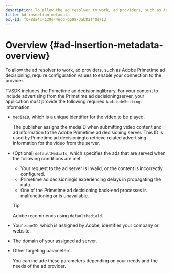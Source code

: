 ```yaml
---
description: To allow the ad resolver to work, ad providers, such as Adobe Primetime ad decisioning, require configuration values to enable your connection to the provider.
title: Ad insertion metadata
exl-id: fb78da4c-129e-4ecd-b598-3ab8af40d713
---
```

# Overview {#ad-insertion-metadata-overview}

To allow the ad resolver to work, ad providers, such as Adobe Primetime ad decisioning, require configuration values to enable your connection to the provider.

TVSDK includes the Primetime ad decisioninglibrary. For your content to include advertising from the Primetime ad decisioningserver, your application must provide the following required `AuditudeSettings` information:

* `mediaID`, which is a unique identifier for the video to be played.

  The publisher assigns the mediaID when submitting video content and ad information to the Adobe Primetime ad decisioning server. This ID is used by Primetime ad decisioningto retrieve related advertising information for the video from the server. 

* (Optional) `defaultMediaId`, which specifies the ads that are served when the following conditions are met:

    * Your request to the ad server is invalid, or the content is incorrectly configured. 
    * Primetime ad decisioningis experiencing delays in propagating the data. 
    * One of the Primetime ad decisioning back-end processes is malfunctioning or is unavailable.

  >[!TIP]
  >
  >Adobe recommends using `defaultMediaId`.

* Your `zoneID`, which is assigned by Adobe, identifies your company or website. 
* The domain of your assigned ad server. 
* Other targeting parameters.

  You can include these parameters depending on your needs and the needs of the ad provider.
